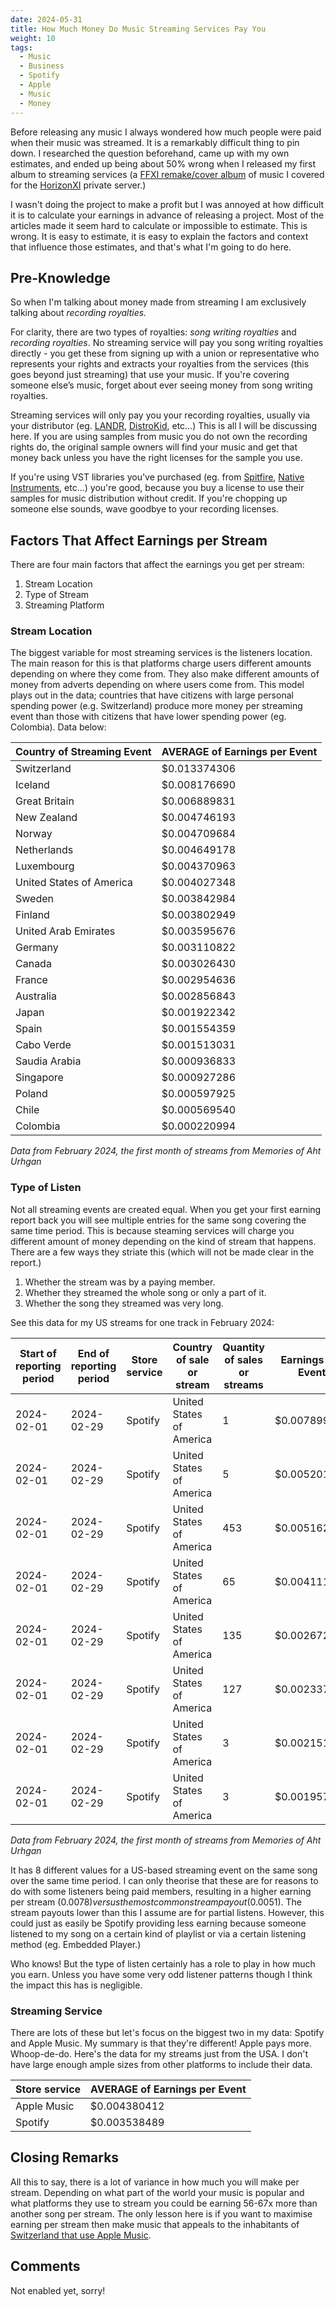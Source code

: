 ```yaml
---
date: 2024-05-31
title: How Much Money Do Music Streaming Services Pay You
weight: 10
tags:
  - Music
  - Business
  - Spotify
  - Apple
  - Music
  - Money
---
```

Before releasing any music I always wondered how much people were paid when their music was streamed. It is a remarkably difficult thing to pin down. I researched the question beforehand, came up with my own estimates, and ended up being about 50% wrong when I released my first album to streaming services (a [FFXI remake/cover album](https://artists.landr.com/FFXI-Memories-Of-Aht-Urhgan) of music I covered for the [HorizonXI](https://horizonxi.com) private server.)

I wasn't doing the project to make a profit but I was annoyed at how difficult it is to calculate your earnings in advance of releasing a project. Most of the articles made it seem hard to calculate or impossible to estimate. This is wrong. It is easy to estimate, it is easy to explain the factors and context that influence those estimates, and that's what I'm going to do here.

## Pre-Knowledge
So when I'm talking about money made from streaming I am exclusively talking about *recording royalties.* 

For clarity, there are two types of royalties: *song writing royalties* and *recording royalties*. No streaming service will pay you song writing royalties directly - you get these from signing up with a union or representative who represents your rights and extracts your royalties from the services (this goes beyond just streaming) that use your music. If you're covering someone else’s music, forget about ever seeing money from song writing royalties.

Streaming services will only pay you your recording royalties, usually via your distributor (eg. [LANDR](https://www.landr.com), [DistroKid](https://distrokid.com), etc...) This is all I will be discussing here. If you are using samples from music you do not own the recording rights do, the original sample owners will find your music and get that money back unless you have the right licenses for the sample you use. 

If you're using VST libraries you've purchased (eg. from [Spitfire](https://www.spitfireaudio.com), [Native Instruments](https://www.native-instruments.com/en/), etc...) you're good, because you buy a license to use their samples for music distribution without credit. If you're chopping up someone else sounds, wave goodbye to your recording licenses.

## Factors That Affect Earnings per Stream
There are four main factors that affect the earnings you get per stream:
1. Stream Location
2. Type of Stream
3. Streaming Platform
### Stream Location
The biggest variable for most streaming services is the listeners location. The main reason for this is that platforms charge users different amounts depending on where they come from. They also make different amounts of money from adverts depending on where users come from. This model plays out in the data; countries that have citizens with large personal spending power (e.g. Switzerland) produce more money per streaming event than those with citizens that have lower spending power (eg. Colombia). Data below:

| Country of Streaming Event | AVERAGE of Earnings per Event |
| -------------------------- | ----------------------------- |
| Switzerland                | $0.013374306                  |
| Iceland                    | $0.008176690                  |
| Great Britain              | $0.006889831                  |
| New Zealand                | $0.004746193                  |
| Norway                     | $0.004709684                  |
| Netherlands                | $0.004649178                  |
| Luxembourg                 | $0.004370963                  |
| United States of America   | $0.004027348                  |
| Sweden                     | $0.003842984                  |
| Finland                    | $0.003802949                  |
| United Arab Emirates       | $0.003595676                  |
| Germany                    | $0.003110822                  |
| Canada                     | $0.003026430                  |
| France                     | $0.002954636                  |
| Australia                  | $0.002856843                  |
| Japan                      | $0.001922342                  |
| Spain                      | $0.001554359                  |
| Cabo Verde                 | $0.001513031                  |
| Saudia Arabia              | $0.000936833                  |
| Singapore                  | $0.000927286                  |
| Poland                     | $0.000597925                  |
| Chile                      | $0.000569540                  |
| Colombia                   | $0.000220994                  |

*Data from February 2024, the first month of streams from Memories of Aht Urhgan*
### Type of Listen
Not all streaming events are created equal. When you get your first earning report back you will see multiple entries for the same song covering the same time period. This is because steaming services will charge you different amount of money depending on the kind of stream that happens. There are a few ways they striate this (which will not be made clear in the report.)

1. Whether the stream was by a paying member.
2. Whether they streamed the whole song or only a part of it.
3. Whether the song they streamed was very long.

See this data for my US streams for one track in February 2024:

| Start of reporting period | End of reporting period | Store service | Country of sale or stream | Quantity of sales or streams | Earnings per Event |
| ------------------------- | ----------------------- | ------------- | ------------------------- | ---------------------------- | ------------------ |
| 2024-02-01                | 2024-02-29              | Spotify       | United States of America  | 1                            | $0.007899181       |
| 2024-02-01                | 2024-02-29              | Spotify       | United States of America  | 5                            | $0.005201420       |
| 2024-02-01                | 2024-02-29              | Spotify       | United States of America  | 453                          | $0.005162786       |
| 2024-02-01                | 2024-02-29              | Spotify       | United States of America  | 65                           | $0.004111167       |
| 2024-02-01                | 2024-02-29              | Spotify       | United States of America  | 135                          | $0.002672534       |
| 2024-02-01                | 2024-02-29              | Spotify       | United States of America  | 127                          | $0.002337433       |
| 2024-02-01                | 2024-02-29              | Spotify       | United States of America  | 3                            | $0.002151249       |
| 2024-02-01                | 2024-02-29              | Spotify       | United States of America  | 3                            | $0.001957680       |

*Data from February 2024, the first month of streams from Memories of Aht Urhgan*

It has 8 different values for a US-based streaming event on the same song over the same time period. I can only theorise that these are for reasons to do with some listeners being paid members, resulting in a higher earning per stream ($0.0078) versus the most common stream payout ($0.0051). The stream payouts lower than this I assume are for partial listens. However, this could just as easily be Spotify providing less earning because someone listened to my song on a certain kind of playlist or via a certain listening method (eg. Embedded Player.) 

Who knows! But the type of listen certainly has a role to play in how much you earn. Unless you have some very odd listener patterns though I think the impact this has is negligible.
### Streaming Service
There are lots of these but let's focus on the biggest two in my data: Spotify and Apple Music. My summary is that they're different! Apple pays more. Whoop-de-do. Here's the data for my streams just from the USA. I don't have large enough ample sizes from other platforms to include their data.

| Store service | AVERAGE of Earnings per Event |
| ------------- | ----------------------------- |
| Apple Music   | $0.004380412                  |
| Spotify       | $0.003538489                  |
## Closing Remarks
All this to say, there is a lot of variance in how much you will make per stream. Depending on what part of the world your music is popular and what platforms they use to stream you could be earning 56-67x more than another song per stream. The only lesson here is if you want to maximise earning per stream then make music that appeals to the inhabitants of [Switzerland that use Apple Music](https://music.apple.com/us/playlist/top-100-switzerland/pl.bb1f5218a0f04de3877c4f9ccd63d260).

## Comments
Not enabled yet, sorry!

